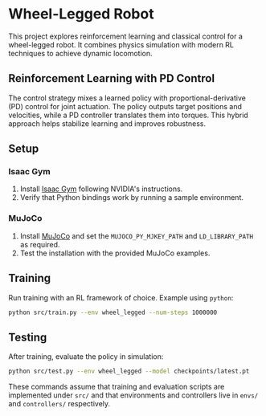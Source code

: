 # Wheel-Legged Robot

This project explores reinforcement learning and classical control for a wheel-legged robot. It combines physics simulation with modern RL techniques to achieve dynamic locomotion.

## Reinforcement Learning with PD Control

The control strategy mixes a learned policy with proportional-derivative (PD) control for joint actuation. The policy outputs target positions and velocities, while a PD controller translates them into torques. This hybrid approach helps stabilize learning and improves robustness.

## Setup

### Isaac Gym
1. Install [Isaac Gym](https://developer.nvidia.com/isaac-gym) following NVIDIA's instructions.
2. Verify that Python bindings work by running a sample environment.

### MuJoCo
1. Install [MuJoCo](https://mujoco.org/) and set the `MUJOCO_PY_MJKEY_PATH` and `LD_LIBRARY_PATH` as required.
2. Test the installation with the provided MuJoCo examples.

## Training

Run training with an RL framework of choice. Example using `python`:

```bash
python src/train.py --env wheel_legged --num-steps 1000000
```

## Testing

After training, evaluate the policy in simulation:

```bash
python src/test.py --env wheel_legged --model checkpoints/latest.pt
```

These commands assume that training and evaluation scripts are implemented under `src/` and that environments and controllers live in `envs/` and `controllers/` respectively.


